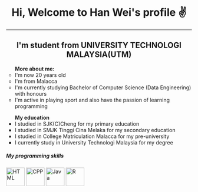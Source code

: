 <!DOCTYPE html>
<html lang="en">
<head>
  <meta charset="UTF-8">
  <meta http-equiv="X-UA-Compatible" content="IE=edge">
  <meta name="viewport" content="width=device-width, initial-scale=1.0">
</head>
<body>
  <h1 align="center">Hi, Welcome to Han Wei's profile &#9996</h1>
  <hr text-size="2px">

  <h2 align="center">I'm student from UNIVERSITY TECHNOLOGI MALAYSIA(UTM)</h2>

  <p>
    <ul type="circle">
      <b>More about me:</b>
      <li>I'm now 20 years old</li>
      <li>I'm from Malacca</li>
      <li>I'm currently studying Bachelor of Computer Science (Data Engineering) with honours</li>
      <li>I'm active in playing sport and also have the passion of learning programming</li>
    </ul>
  </p>
  
  <p>
    <ul type="square">
      <b>My education</b>
      <li>I studied in SJK(C)Cheng for my primary education</li>
      <li>I studied in SMJK Tinggi Cina Melaka for my secondary education</li>
      <li>I studied in College Matriculation Malacca for my pre-university</li>
      <li>I currently study in University Technologi Malaysia for my degree</li>
    </ul>
  </p>

  <h5>My programming skills</h5>
  <p align="left">
    <img src="https://encrypted-tbn0.gstatic.com/images?q=tbn:ANd9GcQpngGRjYX1ca7qAADU3K6eGLj7ShQE3L2otdzfryl_Y9Ht2QRoQKYQbsXd36XIxMbYOw0&usqp=CAU" height="50px" width="50px" align="center" alt="HTML">
    <img src="https://upload.wikimedia.org/wikipedia/commons/thumb/1/18/ISO_C%2B%2B_Logo.svg/800px-ISO_C%2B%2B_Logo.svg.png" height="50px" width="50px" align="center" alt="CPP">
    <img src="https://upload.wikimedia.org/wikipedia/en/thumb/3/30/Java_programming_language_logo.svg/1200px-Java_programming_language_logo.svg.png" height="50px" width="50px" align="center" alt="Java">
    <img src="https://upload.wikimedia.org/wikipedia/commons/thumb/1/1b/R_logo.svg/1200px-R_logo.svg.png" height="50px" width="50px" align="center" alt="R">
  </p>
</body>
</html>
